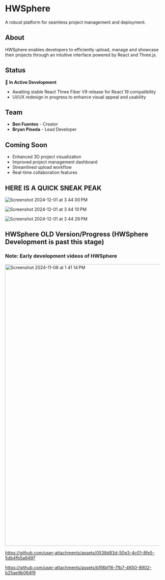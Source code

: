 # HWSphere

A robust platform for seamless project management and deployment.

## About

HWSphere enables developers to efficiently upload, manage and showcase their projects through an intuitive interface powered by React and Three.js.

## Status

🚀 **In Active Development**

- Awaiting stable React Three Fiber V9 release for React 19 compatibility
- UI/UX redesign in progress to enhance visual appeal and usability 

## Team

- **Ben Fuentes** - Creator
- **Bryan Pineda** - Lead Developer

## Coming Soon

- Enhanced 3D project visualization
- Improved project management dashboard  
- Streamlined upload workflow
- Real-time collaboration features



  
  
  


## HERE IS A QUICK SNEAK PEAK
![Screenshot 2024-12-01 at 3 44 00 PM](https://github.com/user-attachments/assets/847dc3d1-bd0e-4163-b15b-f189bcb8c7e0)

![Screenshot 2024-12-01 at 3 44 10 PM](https://github.com/user-attachments/assets/dc0ff14f-e3c4-492e-a457-ed662924f0da)

![Screenshot 2024-12-01 at 3 44 28 PM](https://github.com/user-attachments/assets/0fb1c13c-3222-4b48-9340-b033fd2447ed)


## HWSphere OLD Version/Progress (HWSphere Development is past this stage)

### Note: Early development videos of HWSphere


<img width="915" alt="Screenshot 2024-11-08 at 1 41 14 PM" src="https://github.com/user-attachments/assets/0df3fbf5-225f-4e91-baf1-18f1785c1794" />


https://github.com/user-attachments/assets/0538d83d-50e3-4c01-8fe5-5db4fb5a6497



https://github.com/user-attachments/assets/b1f8bf16-7fb7-4650-8902-b25ae9b064f9

